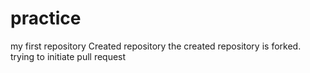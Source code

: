 # practice
my first repository
Created repository
the created repository is forked. trying to initiate pull request
